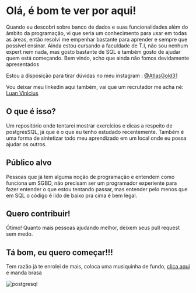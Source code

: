 # Olá, é bom te ver por aqui!
Quando eu descobri sobre banco de dados e suas funcionalidades além do âmbito da programação, vi que seria um conhecimento para usar em todas as áreas, então resolvi me empenhar bastante para aprender e sempre que possível ensinar. Ainda estou cursando a faculdade de T.I, não sou nenhum expert nem nada, mas gosto bastante de SQL e também gosto de ajudar quem está começando. Bem vindo, acho que ainda não fomos devidamente apresentados 



Estou a disposição para tirar dúvidas no meu instagram : [@AtlasGold31](https://www.instagram.com/atlas_gold31/)

Vou deixar meu linkedin aqui também, vai que um recrutador me acha né: [Luan Vinicius](https://www.linkedin.com/in/luan-vinicius31/)

## O que é isso?
Um repositório onde tentarei mostrar exercícios e dicas a respeito de postgresSQL, já que é o que eu tenho estudado recentemente. Também é uma forma de sintetizar todo meu aprendizado em um local onde eu possa ajudar os outros.

## Público alvo
Pessoas que já tem alguma noção de programação e entendem como funciona um SGBD, não precisam ser um programador experiente para fazer entender o que estou tentando passar, mas entender pelo menos que em SQL o código é lido de baixo pra cima é bem legal.

## Quero contribuir! 
Ótimo! Quanto mais pessoas ajudando melhor, deixem seus pull request sem medo.

## Tá bom, eu quero começar!!!
Tem razão já te enrolei de mais, coloca uma musiquinha de fundo, [clica aqui](Tutoriais) e manda brasa

![postgresql](https://user-images.githubusercontent.com/72756630/150540461-df47ef20-e38d-44b1-a30b-7418fa1a1085.png)

